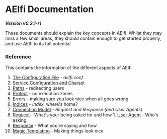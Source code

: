 # AElfi Documentation 
***Version v0.2.1-r1***

These documents should explain the key concepts in AElfi. Whilst they may miss a few small areas, they should contain enough to get started properly, and use AElfi to its full potential

### Reference
This contains the information of the different aspects of AElfi

1. [The Configuration File](config/start.md) - *aelfi.conf*
  1. [Service Configuration and Charset](config/charset.md)
  2. [Paths](config/paths.md) - redirecting users
  3. [Protect](config/protect.md) - no execution zones
  4. [Errors](config/errors.md) - making sure you look nice when all goes wrong
  5. [Indices](config/indices.md) - *Index*, where's home?
2. [Connection Model](connection/start.md) - *Request and Response (and User Agents)*
  1. [Request](connection/request.md) - What's your being asked for and how
    1. [User Agent](connection/agent.md) - Who's asking
  2. [Response](connection/response.md) - What you're saying and how
3. [Magic Templating](template/start.md) - Making things look nice
